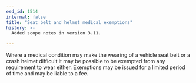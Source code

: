 ```yaml
---
esd_id: 1514
internal: false
title: "Seat belt and helmet medical exemptions"
history: >-
  Added scope notes in version 3.11.

---
```


Where a medical condition may make the wearing of a vehicle seat belt or a crash helmet difficult it may be possible to be exempted from any requirement to wear either.  Exemptions may be issued for a limited period of time and may be liable to a fee.

